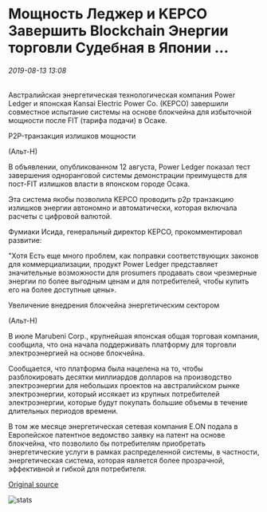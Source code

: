 # Мощность Леджер и KEPCO Завершить Blockchain Энергии торговли Судебная в Японии ...

###### 2019-08-13 13:08

Австралийская энергетическая технологическая компания Power Ledger и японская Kansai Electric Power Co. (KEPCO) завершили совместное испытание системы на основе блокчейна для избыточной мощности после FIT (тарифа подачи) в Осаке.

P2P-транзакция излишков мощности

(Альт-Н)

В объявлении, опубликованном 12 августа, Power Ledger показал тест завершения одноранговой системы демонстрации преимуществ для пост-FIT излишков власти в японском городе Осака.

Эта система якобы позволила KEPCO проводить p2p транзакцию излишков энергии автономно и автоматически, которая включала расчеты с цифровой валютой.

Фумиаки Исида, генеральный директор KEPCO, прокомментировал развитие:

"Хотя Есть еще много проблем, как поправки соответствующих законов для коммерциализации, продукт Power Ledger представляет значительные возможности для prosumers продавать свои чрезмерные энергии по более выгодным ценам и для потребителей, чтобы купить его на более доступные цены».

Увеличение внедрения блокчейна энергетическим сектором

(Альт-Н)

В июле Marubeni Corp., крупнейшая японская общая торговая компания, сообщила, что она начала поддерживать платформу для торговли электроэнергией на основе блокчейна.

Сообщается, что платформа была нацелена на то, чтобы разблокировать десятки миллиардов долларов на производство электроэнергии для небольших проектов на австралийском рынке электроэнергии, который иссякает из крупных потребителей электроэнергии, которые будут покупать большие объемы в течение длительных периодов времени.

В том же месяце энергетическая сетевая компания E.ON подала в Европейское патентное ведомство заявку на патент на основе блокчейна, что позволило бы потребителям приобретать энергетические услуги в рамках распределенной системы, в частности, энергетическая система, которая является более прозрачной, эффективной и гибкой для потребителя.

[Original source](https://cointelegraph.com/news/power-ledger-and-kepco-complete-blockchain-energy-trade-trial-in-japan)

![stats](https://c.statcounter.com/11760860/0/a89fa40b/1/ "stats")